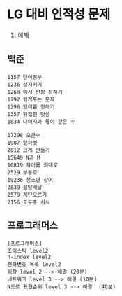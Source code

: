 # LG 대비 인적성 문제
1. [예제](https://blog.naver.com/neulbocoach/223199414086)

## 백준
```Text
1157 단어공부
1236 성지키기
1268 임시 반장 정하기
1292 쉽게푸는 문제
1296 팀이름 정하기
1357 뒤집힌 덧셈
1834 나머지와 몫이 같은 수
​
17298 오큰수
1987 알파벳
2812 크게 만들기
15649 N과 M
10819 차이를 최대로
2529 부동호
19236 청소년 상어
2839 설탕배달
2579 계단오르기
2156 포두주 시식
```
## 프로그래머스
```Text
[프로그래머스]
조이스틱 level2
h-index level2
전화번호 목록 level2
위장 level 2 --> 해결 (20분)
네트워크 level 3 --> 해결 (10분)
N으로 표현순위 level 3 --> 해결  (40분)
```

